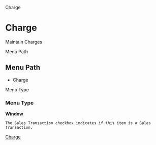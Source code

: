 
Charge
# Charge


Maintain Charges

Menu Path
## Menu Path



- Charge

Menu Type
### Menu Type

**Window**

```
The Sales Transaction checkbox indicates if this item is a Sales Transaction.
```

[Charge](../../functional-guide/window/window-charge.md)